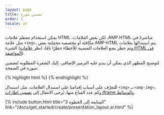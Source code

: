 ```yaml
---
layout: page
title: تضمين صورة
order: 1
locale: ar
---
```


يمكن استخدام معظم علامات HTML مباشرةً في <span dir="ltr" class="nowrap">AMP HTML</span>، لكن بعض العلامات، مثل علامة `<img>`، يتم استبدالها بعلامات <span dir="ltr" class="nowrap">AMP HTML</span> مكافئة أو مخصصة محسّنة بعض الشيء (وتم حظر بضع العلامات المسببة للأخطاء حظرًا تامًا، انظر [علامات HTML في المواصفة](https://github.com/ampproject/amphtml/blob/master/spec/amp-html-format.md)).

لتوضيح المظهر الذي يمكن أن يبدو عليه الترميز الإضافي، إليك الشفرة المطلوبة لتضمين صورة في الصفحة:

{% highlight html %}
<amp-img src="welcome.jpg" alt="Welcome" height="400" width="800"></amp-img>
{% endhighlight %}

للتعرّف على أسباب إقدامنا على استبدال العلامات، مثل استبدال `<img>` بـ `<amp-img>`، وكم عدد المتاح منها، يُرجى الانتقال إلى [تضمين إطارات Iframe والوسائط](/docs/guides/amp_replacements.html).

{% include button.html title="المتابعة إلى الخطوة 3" link="/docs/get_started/create/presentation_layout.ar.html" %}
